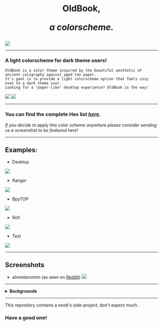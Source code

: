 <h1 align="center"> OldBook,

<i>a colorscheme.</i> </h1>

![](./cover.png)

_______

### A light colorscheme for dark theme users!

    OldBook is a color theme inspired by the beautiful aesthetic of ancient caligraphy against aged tan paper.
    It's goal is to provide a light colorscheme option that feels cozy even to a dark theme user.
    Looking for a "paper-like" desktop experience? OldBook is the way!

![](./palette.png)
![](./supplementary-palette.png)

_______

### You can find the complete Hex list <i>[here](https://github.com/PoisonIsBestType/OldBook/blob/main/hex-list.txt).

If you decide to apply this color scheme anywhere please consider sending us a screenshot to be featured here!</i>

_______

## Examples:
- Desktop

![](./desktop.png)

- Ranger

![](./ranger.png)

- BpyTOP

![](./bpytop.png)

- Rofi

![](./rofi.png)


- Text

![](./text.png)

_______

## Screenshots

- almeidaromim (as seen on [Reddit](https://www.reddit.com/r/unixporn/comments/16xincq/awesomewm_oldbook/))
![](./oldbook.png)

_______

<details>
<summary><b>
Backgrounds 
</b></summary>
<img src="background/oldbook-ink.png">
<img src="background/oldbook-mint.png">
<img src="background/oldbook-stripe.png">

</details>

_______







This repository contains a noob's side-project, don't expect much.
### Have a good one!
